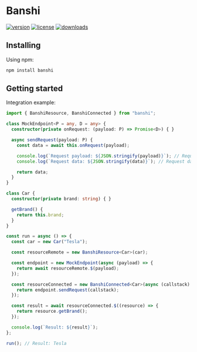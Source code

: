 # Banshi

[![version](https://img.shields.io/npm/v/banshi.svg?style=flat-square&logo=npm)](https://npmjs.com/package/banshi)
[![license](https://img.shields.io/npm/l/banshi.svg?style=flat-square&logo=npm)](https://npmjs.com/package/banshi)
[![downloads](https://img.shields.io/npm/dm/banshi.svg?style=flat-square&logo=npm)](https://npmjs.com/package/banshi)

## Installing

Using npm:

```bash
npm install banshi
```

## Getting started

Integration example:

```typescript
import { BanshiResource, BanshiConnected } from "banshi";

class MockEndpoint<P = any, D = any> {
  constructor(private onRequest: (payload: P) => Promise<D>) { }

  async sendRequest(payload: P) {
    const data = await this.onRequest(payload);

    console.log(`Request payload: ${JSON.stringify(payload)}`); // Request payload: ["getBrand",[]]
    console.log(`Request data: ${JSON.stringify(data)}`); // Request data: "Tesla"

    return data;
  }
}

class Car {
  constructor(private brand: string) { }

  getBrand() {
    return this.brand;
  }
}

const run = async () => {
  const car = new Car("Tesla");

  const resourceRemote = new BanshiResource<Car>(car);

  const endpoint = new MockEndpoint(async (payload) => {
    return await resourceRemote.$(payload);
  });

  const resourceConnected = new BanshiConnected<Car>(async (callstack) => {
    return endpoint.sendRequest(callstack);
  });

  const result = await resourceConnected.$((resource) => {
    return resource.getBrand();
  });

  console.log(`Result: ${result}`);
};

run(); // Result: Tesla
```
